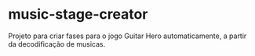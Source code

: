 # music-stage-creator
Projeto para criar fases para o jogo Guitar Hero automaticamente, a partir da decodificação de musicas.
